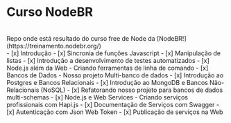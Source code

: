 # Curso NodeBR
<br>
Repo onde está resultado do curso free de Node da [NodeBR!](https://treinamento.nodebr.org/)
<br>
- [x] Introdução
- [x] Sincronia de funções Javascript
- [x] Manipulação de listas
- [x] Introdução a desenvolvimento de testes automatizados
- [x] Node.js além da Web - Criando ferramentas de linha de comando
- [x] Bancos de Dados - Nosso projeto Multi-banco de dados
- [x] Introdução ao Postgres e Bancos Relacionais
- [x] Introdução ao MongoDB e Bancos Não-Relacionais (NoSQL)
- [x] Refatorando nosso projeto para bancos de dados multi-schemas
- [x] Node.js e Web Services - Criando serviços profissionais com Hapi.js
- [x] Documentação de Serviços com Swagger
- [x] Autenticação com Json Web Token
- [x] Publicação de serviços na Web
